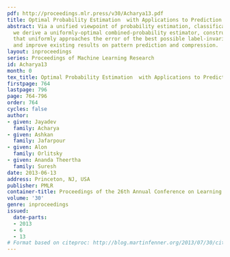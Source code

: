 ```yaml
---
pdf: http://proceedings.mlr.press/v30/Acharya13.pdf
title: Optimal Probability Estimation  with Applications to Prediction and Classification
abstract: Via a unified viewpoint of probability estimation, classification,and prediction,
  we derive a uniformly-optimal combined-probability estimator, construct a classifier
  that uniformly approaches the error of the best possible label-invariant classifier,
  and improve existing results on pattern prediction and compression.
layout: inproceedings
series: Proceedings of Machine Learning Research
id: Acharya13
month: 0
tex_title: Optimal Probability Estimation  with Applications to Prediction and Classification
firstpage: 764
lastpage: 796
page: 764-796
order: 764
cycles: false
author:
- given: Jayadev
  family: Acharya
- given: Ashkan
  family: Jafarpour
- given: Alon
  family: Orlitsky
- given: Ananda Theertha
  family: Suresh
date: 2013-06-13
address: Princeton, NJ, USA
publisher: PMLR
container-title: Proceedings of the 26th Annual Conference on Learning Theory
volume: '30'
genre: inproceedings
issued:
  date-parts:
  - 2013
  - 6
  - 13
# Format based on citeproc: http://blog.martinfenner.org/2013/07/30/citeproc-yaml-for-bibliographies/
---
```

